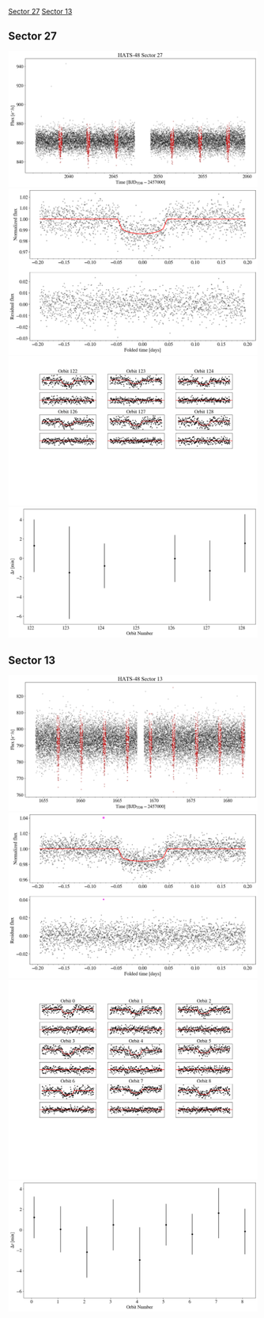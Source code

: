 [Sector 27](#sector27)
[Sector 13](#sector13)

<a name = "sector27"></a>
## Sector 27
![alt text](/tt/HATS-48_Sector_27/HATS-48_Sector_27_a_TimeSeries.png)
![alt text](/tt/HATS-48_Sector_27/HATS-48_Sector_27_b_FoldedLightCurve.png)
![alt text](/tt/HATS-48_Sector_27/HATS-48_Sector_27_b_IndividualTransitsWithFit.png)
![alt text](/tt/HATS-48_Sector_27/HATS-48_Sector_27_c_TimingResiduals.png)

<a name = "sector13"></a>
## Sector 13
![alt text](/tt/HATS-48_Sector_13/HATS-48_Sector_13_a_TimeSeries.png)
![alt text](/tt/HATS-48_Sector_13/HATS-48_Sector_13_b_FoldedLightCurve.png)
![alt text](/tt/HATS-48_Sector_13/HATS-48_Sector_13_b_IndividualTransitsWithFit.png)
![alt text](/tt/HATS-48_Sector_13/HATS-48_Sector_13_c_TimingResiduals.png)

